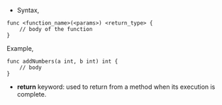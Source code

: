 * Syntax,

```
func <function_name>(<params>) <return_type> {
    // body of the function 
}
```

Example,

```
func addNumbers(a int, b int) int {
    // body 
}
```

* <b>return</b> keyword: used to return from a method when its execution is complete.
